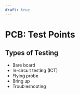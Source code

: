 ```yaml
---
draft: true
---
```

# PCB: Test Points

## Types of Testing

* Bare board
* In-circuit testing (ICT)
* Flying probe
* Bring up
* Troubleshooting
